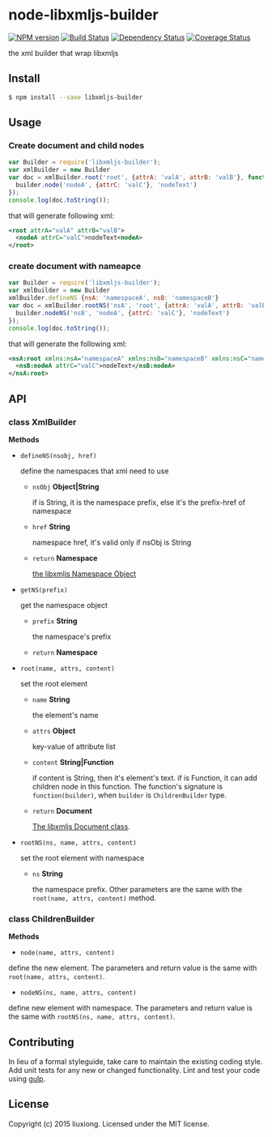 # node-libxmljs-builder
[![NPM version][npm-image]][npm-url] [![Build Status][travis-image]][travis-url] [![Dependency Status][daviddm-image]][daviddm-url] [![Coverage Status][coveralls-image]][coveralls-url]

the xml builder that wrap libxmljs


## Install

```bash
$ npm install --save libxmljs-builder
```


## Usage

### Create document and child nodes

```javascript
var Builder = require('libxmljs-builder');
var xmlBuilder = new Builder
var doc = xmlBuilder.root('root', {attrA: 'valA', attrB: 'valB'}, function(builder) {
  builder.node('nodeA', {attrC: 'valC'}, 'nodeText')
});
console.log(doc.toString());
```
that will generate following xml:
```xml
<root attrA="valA" attrB="valB">
  <nodeA attrC="valC">nodeText<nodeA>
</root>
```

### create document with nameapce

```javascript
var Builder = require('libxmljs-builder');
var xmlBuilder = new Builder
xmlBuilder.defineNS {nsA: 'namespaceA', nsB: 'namespaceB'}
var doc = xmlBuilder.rootNS('nsA', 'root', {attrA: 'valA', attrB: 'valB'}, function(builder) {
  builder.nodeNS('nsB', 'nodeA', {attrC: 'valC'}, 'nodeText')
});
console.log(doc.toString());
```
that will generate the following xml:
```xml
<nsA:root xmlns:nsA="namespaceA" xmlns:nsB="namespaceB" xmlns:nsC="namespaceC" attrA="valA" attrB="valB">
  <nsB:nodeA attrC="valC">nodeText</nsB:nodeA>
</nsA:root>
```

## API

### class XmlBuilder

**Methods**

  * `defineNS(nsobj, href)`

    define the namespaces that xml need to use
    * `nsObj` **Object|String**

      if is String, it is the namespace prefix, else it's the prefix-href of namespace

    * `href` **String**

      namespace href, it's valid only if nsObj is String

    * `return` **Namespace**

      [the libxmljs Namespace Object](https://github.com/polotek/libxmljs/wiki/Namespaces)

  * `getNS(prefix)`

    get the namespace object
    * `prefix` **String**

      the namespace's prefix

    * `return` **Namespace**
  * `root(name, attrs, content)`

    set the root element

    * `name` **String**

      the element's name

    * `attrs` **Object**

      key-value of attribute list

    * `content` **String|Function**

      if content is String, then it's element's text. if is Function, it can add children node in this function. The function's signature is `function(builder)`, when `builder` is `ChildrenBuilder` type.

    * `return` **Document**

      [The libxmljs Document class](https://github.com/polotek/libxmljs/wiki/Document).

  * `rootNS(ns, name, attrs, content)`

    set the root element with namespace

    * `ns` **String**

      the namespace prefix. Other parameters are the same with the `root(name, attrs, content)` method.

### class ChildrenBuilder

**Methods**

  * `node(name, attrs, content)`

  define the new element. The parameters and return value is the same with `root(name, attrs, content)`.

  * `nodeNS(ns, name, attrs, content)`

  define new element with namespace. The parameters and return value is the same with `rootNS(ns, name, attrs, content)`.

## Contributing

In lieu of a formal styleguide, take care to maintain the existing coding style. Add unit tests for any new or changed functionality. Lint and test your code using [gulp](http://gulpjs.com/).


## License

Copyright (c) 2015 liuxiong. Licensed under the MIT license.



[npm-url]: https://npmjs.org/package/libxmljs-builder
[npm-image]: https://badge.fury.io/js/libxmljs-builder.svg
[travis-url]: https://travis-ci.org/liuxiong332/node-libxmljs-builder
[travis-image]: https://travis-ci.org/liuxiong332/node-libxmljs-builder.svg?branch=master
[daviddm-url]: https://david-dm.org/liuxiong332/node-libxmljs-builder
[daviddm-image]: https://david-dm.org/liuxiong332/node-libxmljs-builder.svg?theme=shields.io
[coveralls-url]: https://coveralls.io/r/liuxiong332/node-libxmljs-builder
[coveralls-image]: https://coveralls.io/repos/liuxiong332/node-libxmljs-builder/badge.png
